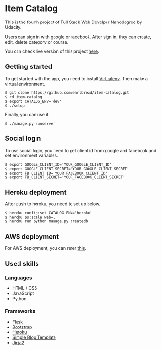 # Item Catalog

This is the fourth project of Full Stack Web Develper Nanodegree by Udacity.

Users can sign in with google or facebook. After sign in, they can create, edit, delete category or course.

You can check live version of this project [here](https://my-courses.herokuapp.com).

## Getting started

To get started with the app, you need to install [Virtualenv][1].
Then make a virtual environment.

    $ git clone https://github.com/earlbread/item-catalog.git
    $ cd item-catalog
    $ export CATALOG_ENV='dev'
    $ ./setup

Finally, you can use it.

    $ ./manage.py runserver


## Social login

To use social login, you need to get client id from google and facebook and set environment variables.

    $ export GOOGLE_CLIENT_ID='YOUR_GOOGLE_CLIENT_ID'
    $ export GOOGLE_CLIENT_SECRET='YOUR_GOOGLE_CLIENT_SECRET'
    $ export FB_CLIENT_ID='YOUR_FACEBOOK_CLIENT_ID'
    $ export FB_CLIENT_SECRET='YOUR_FACEBOOK_CLIENT_SECRET'


[1]: https://virtualenv.pypa.io/en/stable/installation/


## Heroku deployment

After push to heroku, you need to set up below.

    $ heroku config:set CATALOG_ENV='heroku'
    $ heroku ps:scale web=1
    $ heroku run python manage.py createdb

## AWS deployment

For AWS deployment, you can refer [this][linux-server-configuration].

[linux-server-configuration]: https://github.com/earlbread/linux-server-configuration

## Used skills

### Languages

 - HTML / CSS
 - JavaScript
 - Python

### Frameworks
 - [Flask][2]
 - [Bootstrap][3]
 - [Heroku][4]
 - [Simple Blog Template][5]
 - [Jinja2][6]

[2]: http://flask.pocoo.org/
[3]: http://getbootstrap.com/
[4]: https://www.heroku.com/
[5]: https://github.com/earlbread/simple-blog-template
[6]: http://jinja.pocoo.org/docs/dev/
